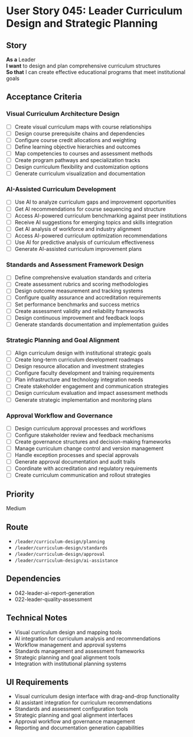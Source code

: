 # User Story 045: Leader Curriculum Design and Strategic Planning

## Story
**As a** Leader  
**I want** to design and plan comprehensive curriculum structures  
**So that** I can create effective educational programs that meet institutional goals

## Acceptance Criteria

### Visual Curriculum Architecture Design
- [ ] Create visual curriculum maps with course relationships
- [ ] Design course prerequisite chains and dependencies
- [ ] Configure course credit allocations and weighting
- [ ] Define learning objective hierarchies and outcomes
- [ ] Map competencies to courses and assessment methods
- [ ] Create program pathways and specialization tracks
- [ ] Design curriculum flexibility and customization options
- [ ] Generate curriculum visualization and documentation

### AI-Assisted Curriculum Development
- [ ] Use AI to analyze curriculum gaps and improvement opportunities
- [ ] Get AI recommendations for course sequencing and structure
- [ ] Access AI-powered curriculum benchmarking against peer institutions
- [ ] Receive AI suggestions for emerging topics and skills integration
- [ ] Get AI analysis of workforce and industry alignment
- [ ] Access AI-powered curriculum optimization recommendations
- [ ] Use AI for predictive analysis of curriculum effectiveness
- [ ] Generate AI-assisted curriculum improvement plans

### Standards and Assessment Framework Design
- [ ] Define comprehensive evaluation standards and criteria
- [ ] Create assessment rubrics and scoring methodologies
- [ ] Design outcome measurement and tracking systems
- [ ] Configure quality assurance and accreditation requirements
- [ ] Set performance benchmarks and success metrics
- [ ] Create assessment validity and reliability frameworks
- [ ] Design continuous improvement and feedback loops
- [ ] Generate standards documentation and implementation guides

### Strategic Planning and Goal Alignment
- [ ] Align curriculum design with institutional strategic goals
- [ ] Create long-term curriculum development roadmaps
- [ ] Design resource allocation and investment strategies
- [ ] Configure faculty development and training requirements
- [ ] Plan infrastructure and technology integration needs
- [ ] Create stakeholder engagement and communication strategies
- [ ] Design curriculum evaluation and impact assessment methods
- [ ] Generate strategic implementation and monitoring plans

### Approval Workflow and Governance
- [ ] Design curriculum approval processes and workflows
- [ ] Configure stakeholder review and feedback mechanisms
- [ ] Create governance structures and decision-making frameworks
- [ ] Manage curriculum change control and version management
- [ ] Handle exception processes and special approvals
- [ ] Generate approval documentation and audit trails
- [ ] Coordinate with accreditation and regulatory requirements
- [ ] Create curriculum communication and rollout strategies

## Priority
Medium

## Route
- `/leader/curriculum-design/planning`
- `/leader/curriculum-design/standards`
- `/leader/curriculum-design/approval`
- `/leader/curriculum-design/ai-assistance`

## Dependencies
- 042-leader-ai-report-generation
- 022-leader-quality-assessment

## Technical Notes
- Visual curriculum design and mapping tools
- AI integration for curriculum analysis and recommendations
- Workflow management and approval systems
- Standards management and assessment frameworks
- Strategic planning and goal alignment tools
- Integration with institutional planning systems

## UI Requirements
- Visual curriculum design interface with drag-and-drop functionality
- AI assistant integration for curriculum recommendations
- Standards and assessment configuration tools
- Strategic planning and goal alignment interfaces
- Approval workflow and governance management
- Reporting and documentation generation capabilities